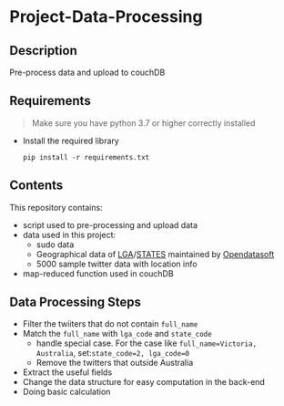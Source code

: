 # Project-Data-Processing


## Description

Pre-process data and upload to couchDB


## Requirements
> Make sure you have python 3.7 or higher correctly installed
- Install the required library

  `pip install -r requirements.txt`


## Contents
This repository contains:
- script used to pre-processing and upload data
- data used in this project:
  - sudo data
  - Geographical data of [LGA](https://public.opendatasoft.com/explore/dataset/georef-australia-local-government-area/export/?disjunctive.ste_code&disjunctive.ste_name&disjunctive.lga_code&disjunctive.lga_name&sort=-year)/[STATES](https://public.opendatasoft.com/explore/dataset/georef-australia-state/information/?disjunctive.ste_code&disjunctive.ste_name) maintained by [Opendatasoft](https://public.opendatasoft.com/explore/?sort=modified)
  - 5000 sample twitter data with location info 
- map-reduced function used in couchDB 


## Data Processing Steps

- Filter the twiiters that do not contain `full_name`
- Match the `full_name` with `lga_code` and `state_code`
  - handle special case. For the case like `full_name=Victoria, Australia`, set:`state_code=2, lga_code=0`
  - Remove the twitters that outside Australia
- Extract the useful fields
- Change the data structure for easy computation in the back-end
- Doing basic calculation
